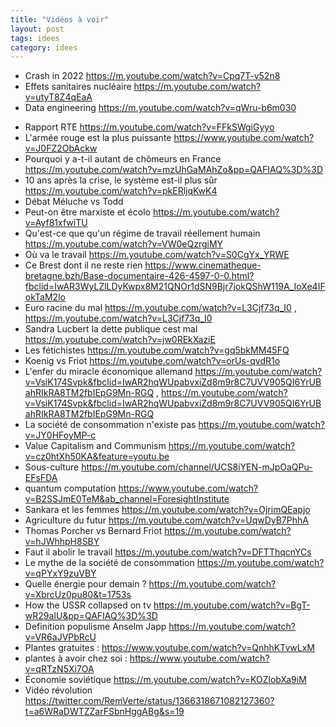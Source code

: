 ```yaml
---
title: "Vidéos à voir"
layout: post
tags: idees
category: idees
---
```


- Crash in 2022 <https://m.youtube.com/watch?v=Cpq7T-v52n8>
- Effets sanitaires nucléaire <https://m.youtube.com/watch?v=utyT8Z4qEaA>
- Data engineering <https://m.youtube.com/watch?v=qWru-b6m030>

<!--more-->

- Rapport RTE <https://m.youtube.com/watch?v=FFkSWgiGyyo>
- L'armée rouge est la plus puissante  <https://www.youtube.com/watch?v=J0FZ2ObAckw>
- Pourquoi y a-t-il autant de chômeurs en France <https://m.youtube.com/watch?v=mzUhGaMAhZo&pp=QAFIAQ%3D%3D>
- 10 ans après la crise, le système est-il plus sûr <https://m.youtube.com/watch?v=pkERljqKwK4>
- Débat Méluche vs Todd
- Peut-on être marxiste et écolo <https://m.youtube.com/watch?v=Ayf81xfwiTU>
- Qu'est-ce que qu'un régime de travail réellement humain <https://m.youtube.com/watch?v=VW0eQzrgiMY>
- Où va le travail  <https://m.youtube.com/watch?v=S0CgYx_YRWE>
- Ce Brest dont il ne reste rien <https://www.cinematheque-bretagne.bzh/Base-documentaire-426-4597-0-0.html?fbclid=IwAR3WyLZlLDyKwpx8M21QNOr1dSN9Bjr7jokQShW119A_IoXe4IFokTaM2lo>
- Euro racine du mal <https://m.youtube.com/watch?v=L3Cjf73q_I0> , <https://m.youtube.com/watch?v=L3Cjf73q_I0>
- Sandra Lucbert la dette publique cest mal <https://m.youtube.com/watch?v=jw0REkXaziE>
- Les fétichistes <https://m.youtube.com/watch?v=gq5bkMM45FQ>
- Koenig vs Friot <https://m.youtube.com/watch?v=orUs-qvdR1o>
- L'enfer du miracle économique allemand <https://m.youtube.com/watch?v=VsiK174Svpk&fbclid=IwAR2hqWUpabvxiZd8m9r8C7UVV905QI6YrUBahRIkRA8TM2fbIEpG9Mn-RGQ> , <https://m.youtube.com/watch?v=VsiK174Svpk&fbclid=IwAR2hqWUpabvxiZd8m9r8C7UVV905QI6YrUBahRIkRA8TM2fbIEpG9Mn-RGQ>
- La société de consommation n'existe pas <https://m.youtube.com/watch?v=JY0HFoyMP-c>
- Value Capitalism and Communism <https://m.youtube.com/watch?v=cz0htXh50KA&feature=youtu.be>
- Sous-culture <https://m.youtube.com/channel/UCS8iYEN-mJpOaQPu-EFsFDA>
- quantum computation  <https://www.youtube.com/watch?v=B2SSJmE0TeM&ab_channel=ForesightInstitute>
- Sankara et les femmes <https://m.youtube.com/watch?v=OjrimQEapjo>
- Agriculture du futur <https://m.youtube.com/watch?v=UqwDyB7PhhA>
- Thomas Porcher vs Bernard Friot <https://m.youtube.com/watch?v=hJWhhpH8SBY>
- Faut il abolir le travail <https://m.youtube.com/watch?v=DFTThqcnYCs>
- Le mythe de la société de consommation <https://m.youtube.com/watch?v=qPYxY9zuVBY>
- Quelle énergie pour demain ? <https://m.youtube.com/watch?v=XbrcUz0pu80&t=1753s>
- How the USSR collapsed on tv <https://m.youtube.com/watch?v=BgT-wR29aIU&pp=QAFIAQ%3D%3D>
- Definition populisme Anselm Japp  <https://m.youtube.com/watch?v=VR6aJVPbRcU>
- Plantes gratuites :  <https://www.youtube.com/watch?v=QnhhKTvwLxM>
- plantes à avoir chez soi :  <https://www.youtube.com/watch?v=qRTzN5Xi7OA>
- Économie soviétique <https://m.youtube.com/watch?v=KOZlobXa9iM>
- Vidéo révolution <https://twitter.com/RemVerte/status/1366318671082127360?t=a6WRaDWTZZarFSbnHggABg&s=19>

